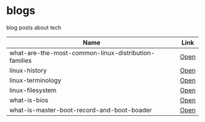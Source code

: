 # blogs

blog posts about tech


| Name  | Link |
| ------------- | ------------- |
| what-are-the-most-common-linux-distribution-families  | [Open](/posts/230117)  |
| linux-history  | [Open](/posts/230118)  |
| linux-terminology  | [Open](/posts/230119)  |
| linux-filesystem | [Open](/posts/230120) |
| what-is-bios | [Open](/posts/230121) |
| what-is-master-boot-record-and-boot-boader | [Open](/posts/230122) |
